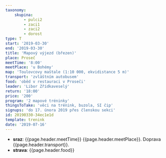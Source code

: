 ```yaml
---
taxonomy:
    skupina:
        - pulci2
        - zaci1
        - zaci2
        - dorost
type: T
start: '2019-03-30'
end: '2019-03-30'
title: 'Mapový výjezd (březen)'
place: Proseč
meetTime: '8:00'
meetPlace: 'u Bohémy'
map: 'Toulovcovy maštale (1:10 000, ekvidistance 5 m)'
transport: 'zvláštním autobusem'
food: 'oběd v restauraci v Proseči'
leader: 'Libor Zřídkaveselý'
return: '18:00'
price: '200'
program: '2 mapové tréninky'
thingsToTake: 'věci na trénink, buzola, SI čip'
signups: 'do 17. února 2019 přes členskou sekci'
id: 20190330-34ec1e1d
template: trenink
date: '2019-07-16'
---
```

* **sraz**: {{page.header.meetTime}} {{page.header.meetPlace}}. Doprava {{page.header.transport}}.
* **strava**: {{page.header.food}}

